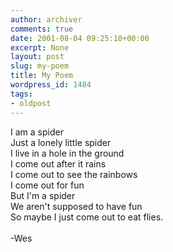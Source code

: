 ```yaml
---
author: archiver
comments: true
date: 2001-08-04 09:25:10+00:00
excerpt: None
layout: post
slug: my-poem
title: My Poem
wordpress_id: 1484
tags:
- oldpost
---
```


I am a spider<br />Just a lonely little spider<br />I live in a hole in the ground<br />I come out after it rains<br />I come out to see the rainbows<br />I come out for fun<br />But I'm a spider<br />We aren't supposed to have fun<br />So maybe I just come out to eat flies.<br /><br />-Wes